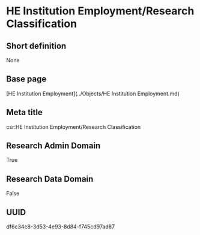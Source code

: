# HE Institution Employment/Research Classification
## Short definition
None
## Base page
[HE Institution Employment](../Objects/HE Institution Employment.md)
## Meta title
csr:HE Institution Employment/Research Classification
## Research Admin Domain
True
## Research Data Domain
False
## UUID
df6c34c8-3d53-4e93-8d84-f745cd97ad87
